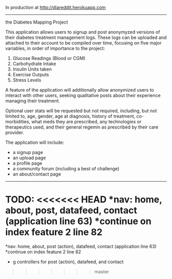 
In production at http://diareddit.herokuapp.com

-------------------------------------------------------

the Diabetes Mapping Project

This application allows users to signup and post anonymyzed versions of their diabetes treatment management logs.  These logs can be uploaded and attached to their account to be compiled over time, focusing on five major variables, in order of importance to the project:

1.  Glucose Readings (Blood or CGM)
2.  Carbohydrate Intake
3.  Insulin Units taken
4.  Exercise Outputs
5.  Stress Levels

A feature of the application will additionally allow anonymized users to interact with other users, seeking qualitative posts about their experience managing their treatment.

Optional user stats will be requested but not required, including, but not limited to, age, gender, age at diagnosis, history of treatment, co-morbidities, what meds they are prescribed, any technologies or therapeutics used, and their general regemin as prescribed by their care provider.

The application will include:

* a signup page
* an upload page
* a profile page
* a community forum (including a best of challenge)
* an about/contact page

-------------------------------------------------------

TODO:
<<<<<<< HEAD
*nav: home, about, post, datafeed, contact (application line 63)
*continue on index feature 2 line 82
=======
*nav: home, about, post (action), datafeed, contact (application line 63)
*continue on index feature 2 line 82
* g controllers for post (action), datafeed, and contact

>>>>>>> master








